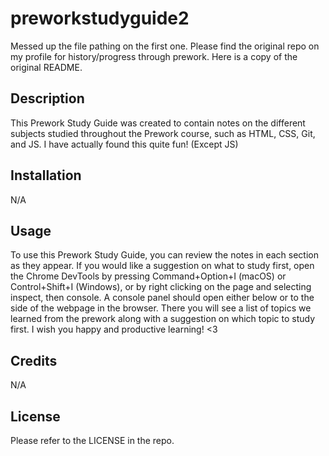 # preworkstudyguide2
Messed up the file pathing on the first one. Please find the original repo on my profile for history/progress through prework. Here is a copy of the original README.

## Description

This Prework Study Guide was created to contain notes on the different subjects studied throughout the Prework course, such as HTML, CSS, Git, and JS. I have actually found this quite fun! (Except JS)

## Installation

N/A

## Usage

To use this Prework Study Guide, you can review the notes in each section as they appear. If you would like a suggestion on what to study first, open the Chrome DevTools by pressing Command+Option+I (macOS) or Control+Shift+I (Windows), or by right clicking on the page and selecting inspect, then console. A console panel should open either below or to the side of the webpage in the browser. There you will see a list of topics we learned from the prework along with a suggestion on which topic to study first. I wish you happy and productive learning! <3

## Credits

N/A

## License

Please refer to the LICENSE in the repo.
